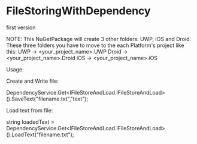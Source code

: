 # FileStoringWithDependency
first version

NOTE:
This NuGetPackage will create 3 other folders: UWP, iOS and Droid. These three folders you have to move to the each Platform's project like this:
UWP -> <your_project_name>.UWP
Droid -> <your_project_name>.Droid
iOS -> <your_project_name>.iOS

Usage:

Create and Write file:

DependencyService.Get<IFileStoreAndLoad.IFileStoreAndLoad>().SaveText("filename.txt","text");

Load text from file:

string loadedText = DependencyService.Get<IFileStoreAndLoad.IFileStoreAndLoad>().LoadText("filename.txt");
